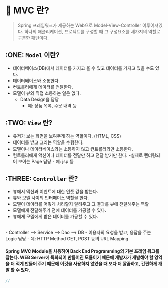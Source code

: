 # 📢 MVC 란?
> Spring 프레임워크가 제공하는 Web으로 
Model-View-Controller 이루어져있다.
하나의 애플리케이션, 프로젝트를 구성할 때 그 구성요소를 세가지의 역할로 구분한 패턴이다.
## :ONE: `Model` 이란?
- 데이터베이스(DB)에서 데이터를 가지고 올 수 있고 데이터를 가지고 있을 수도 있다.
- 데이터베이스와 소통한다.
- 컨트롤러에게 데이터를 전달한다.
- 모델이 뷰와 직접 소통하는 일은 없다.
    - Data Design을 담당
      - 예: 상품 목록, 주문 내역 등

## :TWO: `View` 란?
- 유저가 보는 화면을 보여주게 하는 역할이다. (HTML, CSS)
- 데이터를 받고 그리는 역할을 수행한다.
- 모델이나 데이터베이스와는 소통하지 않고 컨트롤러와만 소통한다.
- 컨트롤러에게 액션이나 데이터를 전달만 하고 전달 받기만 한다.
    -실제로 렌더링되어 보이는 Page 담당
        - 예: jsp 등
    
## :THREE: `Controller` 란?
- 뷰에서 액션과 이벤트에 대한 인풋 값을 받는다.
- 뷰와 모델 사이의 인터페이스 역할을 한다.
- 모델이 데이터를 어떻게 처리할지 알려주고 그 결과를 뷰에 전달해주는 역할
- 모델에게 전달해주기 전에 데이터를 가공할 수 있다.
- 뷰에게 모델에게 받은 데이터를 가공할 수 있다.
<br/>
- Controller —> Service —> Dao —> DB
  - 이용자의 요청을 받고, 응답을 주는 Logic 담당
    - 예: HTTP Method GET, POST 등의 URL Mapping


#### Spring MVC Module을 사용하여 Back End Programming의 기본 프레임 워크를잡는다. WEB Server에 특화되어 만들어진 모듈이기 때문에 개발자가 개발해야 할 영역을 더 적게 만들어 주기 때문에 이것을 사용하지 않았을 때 보다 더 깔끔하고, 간편하게 개발 할 수 있다.
```java
//
```
